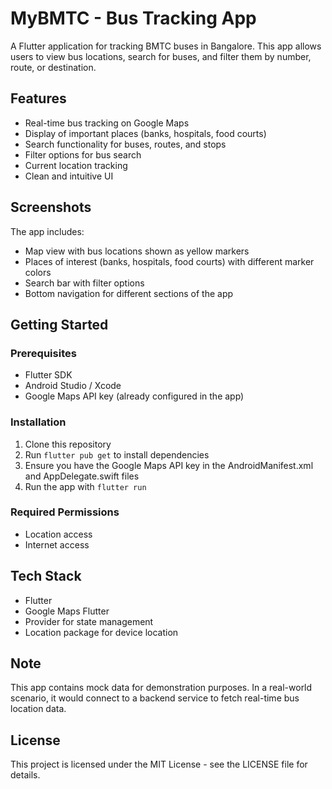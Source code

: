 # MyBMTC - Bus Tracking App

A Flutter application for tracking BMTC buses in Bangalore. This app allows users to view bus locations, search for buses, and filter them by number, route, or destination.

## Features

- Real-time bus tracking on Google Maps
- Display of important places (banks, hospitals, food courts)
- Search functionality for buses, routes, and stops
- Filter options for bus search
- Current location tracking
- Clean and intuitive UI

## Screenshots

The app includes:
- Map view with bus locations shown as yellow markers
- Places of interest (banks, hospitals, food courts) with different marker colors
- Search bar with filter options
- Bottom navigation for different sections of the app

## Getting Started

### Prerequisites

- Flutter SDK
- Android Studio / Xcode
- Google Maps API key (already configured in the app)

### Installation

1. Clone this repository
2. Run `flutter pub get` to install dependencies
3. Ensure you have the Google Maps API key in the AndroidManifest.xml and AppDelegate.swift files
4. Run the app with `flutter run`

### Required Permissions

- Location access
- Internet access

## Tech Stack

- Flutter
- Google Maps Flutter
- Provider for state management
- Location package for device location

## Note

This app contains mock data for demonstration purposes. In a real-world scenario, it would connect to a backend service to fetch real-time bus location data.

## License

This project is licensed under the MIT License - see the LICENSE file for details.
